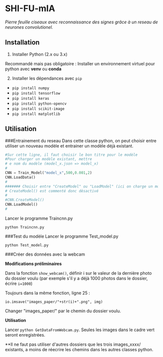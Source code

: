 # SHI-FU-mIA
_Pierre feuille ciseaux avec reconnaissance des signes grâce à un reseau de neurones convolutionel._


## Installation

1. Installer Python (2.x ou 3.x)

Recommandé mais pas obligatoire : Installer un environnement virtuel pour python
avec **venv** ou **conda**

2. Installer les dépendances avec `pip`

- `pip install numpy`
- `pip install tensorflow`
- `pip install keras`
- `pip install python-opencv`
- `pip install scikit-image`
- `pip install matplotlib`

## Utilisation

###Entrainement du reseau
Dans cette classe python, on peut choisir entre utiliser un nouveau modèle et
entrainer un modèle déjà existant.

```python
#Sur cette ligne, il faut choisir le bon titre pour le modèle
#Pour charger un modèle existant, mettre 
# e nom du modèle (model_x.json => model_x)
#
CNN = Train_Model("model_x",500,0.001,2)
CNN.LoadData()
#
####### Choisir entre "CreateModel" ou "LoadModel" (ici on charge un modèle,
# CreateModel() est commenté donc désactivé
#
#CNN.CreateModel()
CNN.LoadModel()
#

```


Lancer le programme Traincnn.py

`python Traincnn.py`

###Test du modèle
Lancer le programme Test_model.py

`python Test_model.py`

###Créer des données avec la webcam

**Modifications préliminaires**

Dans la fonction `show_webcam()`, définir i sur le valeur de la dernière photo du dossier voulu (par exemple 
s'il y a déjà 1000 photos dans le dossier, écrire `i=1000`)

Toujours dans la même fonction, ligne 25 :

`io.imsave("images_paper/"+str(i)+".png", img)`

Changer "images_paper/" par le chemin du dossier voulu.

**Utilisation**

Lancer `python GetDataFromWebcam.py`.
Seules les images dans le cadre vert seront enregistrées.

**Il ne faut pas utiliser d'autres dossiers que les trois images_xxxx/ existants, a moins de 
réecrire les chemins dans les autres classes python.

